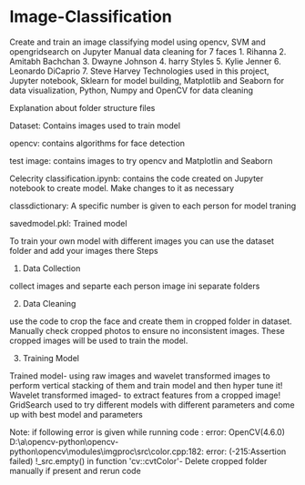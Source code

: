 # Image-Classification
 Create and train an image classifying model using opencv, SVM and opengridsearch on Jupyter
Manual data cleaning for 7 faces 
	1. Rihanna
	2. Amitabh Bachchan 
	3. Dwayne Johnson
	4. harry Styles
	5. Kylie Jenner
	6. Leonardo DiCaprio 
 7. Steve Harvey
Technologies used in this project, Jupyter notebook, Sklearn for model building, Matplotlib and Seaborn for data visualization, Python, Numpy and OpenCV for data cleaning

Explanation about folder structure files 

Dataset: Contains images used to train model 

opencv: contains algorithms for face detection

test image: contains images to try opencv and Matplotlin and Seaborn

Celecrity classification.ipynb: contains the code created on Jupyter notebook to create model. Make changes to it as necessary

classdictionary: A specific number is given to each person for model traning 

savedmodel.pkl: Trained model

To train your own model with different images you can use the dataset folder and add your images there
Steps
1. Data Collection

collect images and separte each person image ini separate folders

2. Data Cleaning

use the code to crop the face and create them in cropped folder in dataset. Manually check cropped photos to ensure no inconsistent images. These cropped images will be used to train the model.

3. Training Model

Trained model- using raw images and wavelet transformed images to perform vertical stacking of them and train model and then hyper tune it!
Wavelet transformed imaged- to extract features from a cropped image!
GridSearch used to try different models with different parameters and come up with best model and parameters

Note: if following error is given while running code : error: OpenCV(4.6.0) D:\a\opencv-python\opencv-python\opencv\modules\imgproc\src\color.cpp:182: error: (-215:Assertion failed) !_src.empty() in function 'cv::cvtColor'- Delete cropped folder manually if present and rerun code








